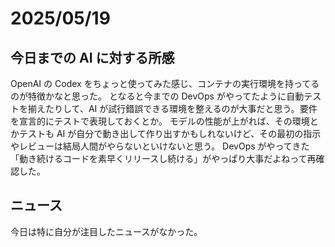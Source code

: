 # 2025/05/19

## 今日までの AI に対する所感

OpenAI の Codex をちょっと使ってみた感じ、コンテナの実行環境を持ってるのが特徴かなと思った。
となると今までの DevOps がやってたように自動テストを揃えたりして、AI が試行錯誤できる環境を整えるのが大事だと思う。要件を宣言的にテストで表現しておくとか。
モデルの性能が上がれば、その環境とかテストも AI が自分で動き出して作り出すかもしれないけど、その最初の指示やレビューは結局人間がやらないといけないと思う。
DevOps がやってきた「動き続けるコードを素早くリリースし続ける」がやっぱり大事だよねって再確認した。

## ニュース

今日は特に自分が注目したニュースがなかった。
